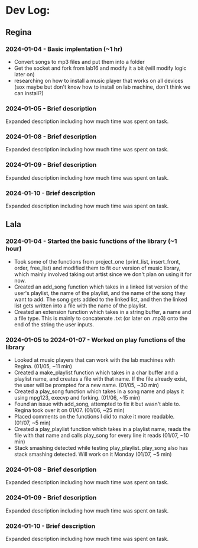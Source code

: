 # Dev Log:

## Regina

### 2024-01-04 - Basic implentation (~1 hr)
-  Convert songs to mp3 files and put them into a folder 
-  Get the socket and fork from lab16 and modify it a bit (will modify logic later on)
-  researching on how to install a music player that works on all devices (sox maybe but don't know how to install on lab machine, don't think we can install?)

### 2024-01-05 - Brief description
Expanded description including how much time was spent on task.

### 2024-01-08 - Brief description
Expanded description including how much time was spent on task.

### 2024-01-09 - Brief description
Expanded description including how much time was spent on task.

### 2024-01-10 - Brief description
Expanded description including how much time was spent on task.

## Lala

### 2024-01-04 - Started the basic functions of the library (~1 hour)
-  Took some of the functions from project_one (print_list, insert_front, order, free_list) and modified them to fit our version of music library, which mainly involved taking out artist since we don't plan on using it for now. 
-  Created an add_song function which takes in a linked list version of the user's playlist, the name of the playlist, and the name of the song they want to add. The song gets added to the linked list, and then the linked list gets written into a file with the name of the playlist.
-  Created an extension function which takes in a string buffer, a name and a file type. This is mainly to concatenate .txt (or later on .mp3) onto the end of the string the user inputs.

### 2024-01-05 to 2024-01-07 - Worked on play functions of the library
- Looked at music players that can work with the lab machines with Regina. (01/05, ~11 min)
- Created a make_playlist function which takes in a char buffer and a playlist name, and creates a file with that name. If the file already exist, the user will be prompted for a new name. (01/05, ~30 min)
- Created a play_song function which takes in a song name and plays it using mpg123, execvp and forking. (01/06, ~15 min)
- Found an issue with add_song, attempted to fix it but wasn't able to. Regina took over it on 01/07. (01/06, ~25 min)
- Placed comments on the functions I did to make it more readable. (01/07, ~5 min)
- Created a play_playlist function which takes in a playlist name, reads the file with that name and calls play_song for every line it reads (01/07, ~10 min) 
- Stack smashing detected while testing play_playlist. play_song also has stack smashing detected. Will work on it Monday (01/07, ~5 min)

### 2024-01-08 - Brief description
Expanded description including how much time was spent on task.

### 2024-01-09 - Brief description
Expanded description including how much time was spent on task.

### 2024-01-10 - Brief description
Expanded description including how much time was spent on task.